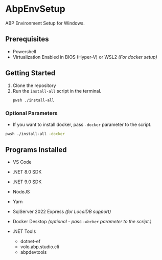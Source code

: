 # AbpEnvSetup
 ABP Environment Setup for Windows.

 ## Prerequisites
 - Powershell
 - Virtualization Enabled in BIOS (Hyper-V) or WSL2
     _(For docker setup)_


## Getting Started
1. Clone the repository
2. Run the `install-all` script in the terminal.
    ```bash
    pwsh ./install-all
    ```

### Optional Parameters
 - If you want to install docker, pass `-docker` parameter to the script.
 ```bash
 pwsh ./install-all -docker
 ```

## Programs Installed
- VS Code
- .NET 8.0 SDK
- .NET 9.0 SDK
- NodeJS
- Yarn
- SqlServer 2022 Express _(for LocalDB support)_
- Docker Desktop _(optional - pass `-docker` parameter to the script.)_

- .NET Tools
    - dotnet-ef
    - volo.abp.studio.cli
    - abpdevtools